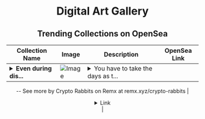 <div align="center">

# Digital Art Gallery

## Trending Collections on OpenSea

| Collection Name                       | Image                                                                                     | Description                       | OpenSea Link                                                                                          |
|---------------------------------------|-------------------------------------------------------------------------------------------|-----------------------------------|--------------------------------------------------------------------------------------------------------|
| **<details><summary>Even during dis...</summary>Even during disturbing Times</details>** | ![Image](https://i.seadn.io/s/raw/files/4311efdd5d01c3930fde3634d1171203.png?w=500&auto=format?w=200&auto=format) | <details><summary>You have to take the days as t...</summary>You have to take the days as they come. Even if it's difficult and you'd like to give up everything, it's better to take some time out and relax. Get rid of the dark thoughts and look forward by focussing on yourself.
--
See more by Crypto Rabbits on Remx at remx.xyz/crypto-rabbits</details> | <details><summary>Link</summary>[Even during disturbing Times](https://opensea.io/collection/even-during-disturbing-times)</details> |

</div>